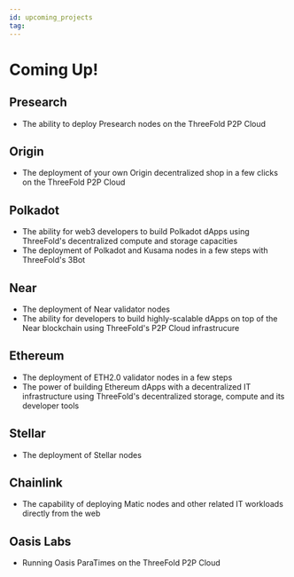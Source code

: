 ```yaml
---
id: upcoming_projects
tag:
---
```


# Coming Up!

## Presearch

- The ability to deploy Presearch nodes on the ThreeFold P2P Cloud

## Origin

 - The deployment of your own Origin decentralized shop in a few clicks on the ThreeFold P2P Cloud

## Polkadot

 - The ability for web3 developers to build Polkadot dApps using ThreeFold's decentralized compute and storage capacities
 - The deployment of Polkadot and Kusama nodes in a few steps with ThreeFold's 3Bot

## Near

 - The deployment of Near validator nodes 
 - The ability for developers to build highly-scalable dApps on top of the Near blockchain using ThreeFold's P2P Cloud infrastrucure
 
## Ethereum

- The deployment of ETH2.0 validator nodes in a few steps
- The power of building Ethereum dApps with a decentralized IT infrastructure using ThreeFold's decentralized storage, compute and its developer tools

## Stellar 

- The deployment of Stellar nodes

## Chainlink 

- The capability of deploying Matic nodes and other related IT workloads directly from the web

## Oasis Labs 

- Running Oasis ParaTimes on the ThreeFold P2P Cloud